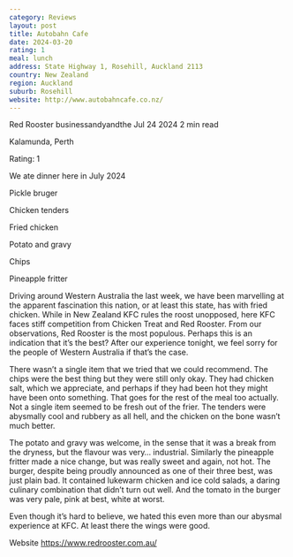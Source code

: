 ```yaml
---
category: Reviews
layout: post
title: Autobahn Cafe
date: 2024-03-20
rating: 1
meal: lunch
address: State Highway 1, Rosehill, Auckland 2113
country: New Zealand
region: Auckland
suburb: Rosehill
website: http://www.autobahncafe.co.nz/
---
```


Red Rooster
businessandyandthe
Jul 24 2024
2 min read


Kalamunda, Perth 

Rating: 1 

We ate dinner here in July 2024 

Pickle bruger 

Chicken tenders 

Fried chicken 

Potato and gravy

Chips

Pineapple fritter 

Driving around Western Australia the last week, we have been marvelling at the apparent fascination this nation, or at least this state, has with fried chicken. While in New Zealand KFC rules the roost unopposed, here KFC faces stiff competition from Chicken Treat and Red Rooster. From our observations, Red Rooster is the most populous. Perhaps this is an indication that it’s the best? After our experience tonight, we feel sorry for the people of Western Australia if that’s the case. 

There wasn’t a single item that we tried that we could recommend. The chips were the best thing but they were still only okay. They had chicken salt, which we appreciate, and perhaps if they had been hot they might have been onto something. That goes for the rest of the meal too actually. Not a single item seemed to be fresh out of the frier. The tenders were abysmally cool and rubbery as all hell, and the chicken on the bone wasn’t much better. 

The potato and gravy was welcome, in the sense that it was a break from the dryness, but the flavour was very… industrial. Similarly the pineapple fritter made a nice change, but was really sweet and again, not hot. The burger, despite being proudly announced as one of their three best, was just plain bad. It contained lukewarm chicken and ice cold salads, a daring culinary combination that didn’t turn out well. And the tomato in the burger was very pale, pink at best, white at worst. 

Even though it’s hard to believe, we hated this even more than our abysmal experience at KFC. At least there the wings were good.

Website https://www.redrooster.com.au/